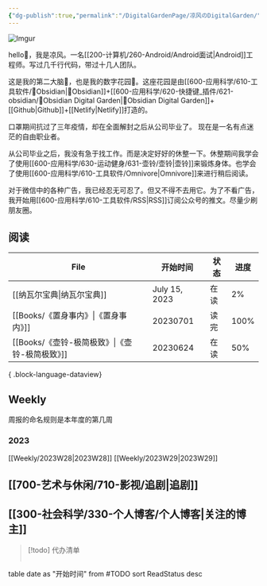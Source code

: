 ```yaml
---
{"dg-publish":true,"permalink":"/DigitalGardenPage/凉风のDigitalGarden/","tags":["gardenEntry"],"noteIcon":""}
---
```



![Imgur](https://i.imgur.com/7lQayfW.jpg)

hello👋，我是凉风。一名[[200-计算机/260-Android/Android面试\|Android]]工程师。写过几千行代码，带过十几人团队。

这是我的第二大脑🧠，也是我的数字花园🏡。这座花园是由[[600-应用科学/610-工具软件/💎Obsidian\|💎Obsidian]]+[[600-应用科学/620-快捷键_插件/621-obsidian/🔌Obsidian Digital Garden\|🔌Obsidian Digital Garden]]+[[Github\|Github]]+[[Netlify\|Netlify]]打造的。

口罩期间抗过了三年疫情，却在全面解封之后从公司毕业了。
现在是一名有点迷茫的自由职业者。

从公司毕业之后，我没有急于找工作。而是决定好好的休整一下。休整期间我学会了使用[[600-应用科学/630-运动健身/631-壶铃/壶铃\|壶铃]]来锻炼身体。也学会了使用[[600-应用科学/610-工具软件/Omnivore\|Omnivore]]来进行稍后阅读。

对于微信中的各种广告，我已经忍无可忍了。但又不得不去用它。为了不看广告，我开始用[[600-应用科学/610-工具软件/RSS\|RSS]]订阅公众号的推文。尽量少刷朋友圈。


## 阅读
| File                              | 开始时间          | 状态 | 进度   |
| --------------------------------- | ------------- | -- | ---- |
| [[纳瓦尔宝典\|纳瓦尔宝典]]               | July 15, 2023 | 在读 | 2%   |
| [[Books/《置身事内》\|《置身事内》]]       | 20230701      | 读完 | 100% |
| [[Books/《壶铃-极简极致》\|《壶铃-极简极致》]] | 20230624      | 在读 | 50%  |

{ .block-language-dataview}

## Weekly
周报的命名规则是本年度的第几周
### 2023
[[Weekly/2023W28\|2023W28]]
[[Weekly/2023W29\|2023W29]]


## [[700-艺术与休闲/710-影视/追剧\|追剧]]






## [[300-社会科学/330-个人博客/个人博客\|关注的博主]]

>[!todo] 代办清单
>```dataview
table
date as "开始时间"
from
#TODO 
sort ReadStatus desc

<script src="https://giscus.app/client.js"
        data-repo="Crash2333/DigitalGardenComments"
        data-repo-id="R_kgDOJ8I68g"
        data-category="Announcements"
        data-category-id="DIC_kwDOJ8I68s4CX6_8"
        data-mapping="pathname"
        data-strict="0"
        data-reactions-enabled="1"
        data-emit-metadata="0"
        data-input-position="bottom"
        data-theme="preferred_color_scheme"
        data-lang="zh-CN"
        crossorigin="anonymous"
        async>
</script>